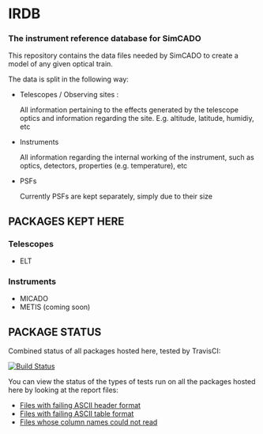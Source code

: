 # IRDB
### The instrument reference database for SimCADO
 
This repository contains the data files needed by SimCADO to create a model of
any given optical train.

The data is split in the following way:

* Telescopes / Observing sites :
 
  All information pertaining to the effects generated by the telescope optics
  and information regarding the site. E.g. altitude, latitude, humidiy, etc

* Instruments
  
  All information regarding the internal working of the instrument, such as 
  optics, detectors, properties (e.g. temperature), etc 

* PSFs

  Currently PSFs are kept separately, simply due to their size

## PACKAGES KEPT HERE

### Telescopes

* ELT

### Instruments

* MICADO
* METIS (coming soon)

## PACKAGE STATUS

Combined status of all packages hosted here, tested by TravisCI:

[![Build Status](https://travis-ci.org/astronomyk/irdb.svg?branch=master)](https://travis-ci.org/astronomyk/irdb)

You can view the status of the types of tests run on all the packages hosted 
here by looking at the report files:

* [Files with failing ASCII header format](_REPORTS/failed_ascii_meta.md)
* [Files with failing ASCII table format](_REPORTS/failed_ascii_meta.md)
* [Files whose column names could not read](_REPORTS/failed_ascii_colnames.md)

